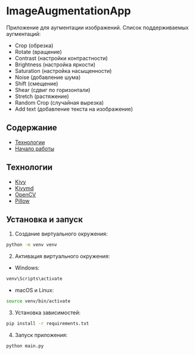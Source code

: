 # ImageAugmentationApp

Приложение для аугментации изображений.
Список поддерживаемых аугментаций:

- Crop (обрезка)
- Rotate (вращение)
- Contrast (настройки контрастности)
- Brightness (настройка яркости)
- Saturation (настройка насыщенности)
- Noise (добавление шума)
- Shift (смещение)
- Shear (сдвиг по горизонтали)
- Stretch (растяжение)
- Random Crop (случайная вырезка)
- Add text (добавление текста на изображение)

## Содержание

- [Технологии](#id_technologies)
- [Начало работы](#id_started_working)

<a id='id_technologies'></a>

## Технологии

- [Kivy](https://kivy.org/)
- [Kivymd](https://kivymd.readthedocs.io/en/latest/index.html)
- [OpenCV](https://opencv.org/)
- [Pillow](https://python-pillow.org/)

<a id='id_start_working'></a>

## Установка и запуск

1. Создание виртуального окружения:

```bash
python -m venv venv
```

2.  Активация виртуального окружения:

- Windows:

```bash
venv\Scripts\activate
```

- macOS и Linux:

```sh
source venv/bin/activate
```

3. Установка зависимостей:

```sh
pip install -r requirements.txt
```

4. Запуск приложения:

```sh
python main.py
```
